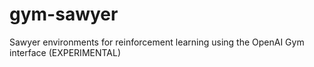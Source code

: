 # gym-sawyer
Sawyer environments for reinforcement learning using the OpenAI Gym interface (EXPERIMENTAL)
